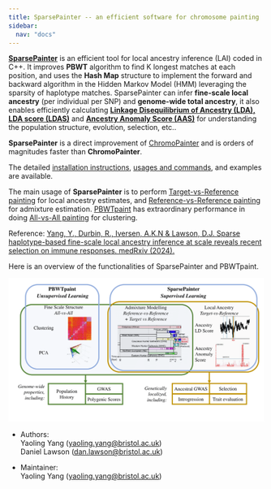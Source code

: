 ```yaml
---
title: SparsePainter -- an efficient software for chromosome painting
sidebar:
  nav: "docs"
---
```


[**SparsePainter**](https://github.com/YaolingYang/SparsePainter) is an efficient tool for local ancestry inference (LAI) coded in C++. It improves **PBWT** algorithm to find K longest matches at each position, and uses the **Hash Map** structure to implement the forward and backward algorithm in the Hidden Markov Model (HMM) leveraging the sparsity of haplotype matches. SparsePainter can infer **fine-scale local ancestry** (per individual per SNP) and **genome-wide total ancestry**, it also enables efficiently calculating [**Linkage Disequilibrium of Ancestry (LDA), LDA score (LDAS)**](https://github.com/YaolingYang/LDAandLDAscore) and [**Ancestry Anomaly Score (AAS)**](https://github.com/danjlawson/ms_paper) for understanding the population structure, evolution, selection, etc..  

**SparsePainter** is a direct improvement of [ChromoPainter](https://people.maths.bris.ac.uk/~madjl/finestructure-old/chromopainter_info.html) and is orders of magnitudes faster than **ChromoPainter**.

The detailed [installation instructions](https://sparsepainter.github.io/Installation.html), 
[usages and commands](https://sparsepainter.github.io/Usages.html), and examples are available.  

The main usage of **SparsePainter** is to perform [Target-vs-Reference painting](https://sparsepainter.github.io/example/Target-vs-Reference-painting.html) for local ancestry estimates, and
[Reference-vs-Reference painting](https://sparsepainter.github.io/example/Reference-vs-Reference-painting.html) for admixture estimation. [PBWTpaint](https://github.com/richarddurbin/pbwt) has extraordinary performance in doing 
[All-vs-All painting](https://sparsepainter.github.io/example/All-vs-All-painting.html) for clustering. 

Reference: [Yang, Y., Durbin, R., Iversen, A.K.N & Lawson, D.J. Sparse haplotype-based fine-scale local ancestry inference at scale reveals recent selection on immune responses. medRxiv (2024).](https://www.medrxiv.org/content/10.1101/2024.03.13.24304206v1.article-info)

Here is an overview of the functionalities of SparsePainter and PBWTpaint.

![overview](/images/overview.png)

-   Authors:  
    Yaoling Yang (<yaoling.yang@bristol.ac.uk>)  
    Daniel Lawson (<dan.lawson@bristol.ac.uk>)

-   Maintainer:  
    Yaoling Yang (<yaoling.yang@bristol.ac.uk>)

